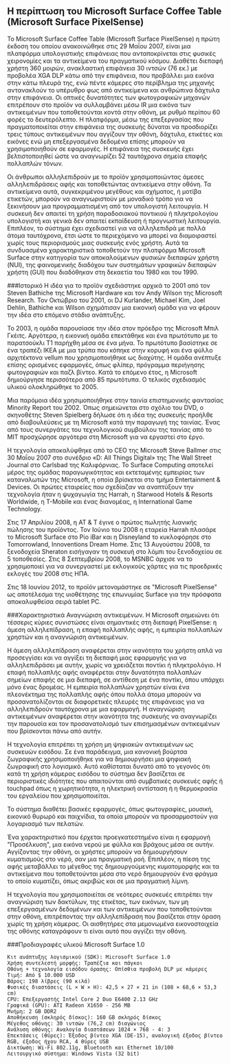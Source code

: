 ## Η περίπτωση του Microsoft Surface Coffee Table (Microsoft Surface PixelSense)

Το Microsoft Surface Coffee Table (Microsoft Surface PixelSense) η πρώτη έκδοση του οποίου ανακοινώθηκε στις 29 Μαΐου 2007, είναι μια πλατφόρμα υπολογιστικής επιφάνειας που ανταποκρίνεται στις φυσικές χειρονομίες και τα αντικείμενα του πραγματικού κόσμου. Διαθέτει διεπαφή χρήστη 360 μοιρών, ανακλαστική επιφάνεια 30 ιντσών (76 εκ.) με προβολέα XGA DLP κάτω από την επιφάνεια, που προβάλλει μια εικόνα στην κάτω πλευρά της, ενώ πέντε κάμερες στο περίβλημα της μηχανής αντανακλούν το υπέρυθρο φως από αντικείμενα και ανθρώπινα δάχτυλα στην επιφάνεια. Οι οπτικές δυνατότητες των φωτογραφικών μηχανών επιτρέπουν στο προϊόν να συλλαμβάνει μέσω IR μια εικόνα των αντικειμένων που τοποθετούνται κοντά στην οθόνη, με ρυθμό περίπου 60 φορές το δευτερόλεπτο. Η πλατφόρμα, μέσω της επεξεργασίας που πραγματοποιείται στην επιφάνεια της συσκευής δύναται να προσδιορίζει τρεις τύπους αντικειμένων που αγγίζουν την οθόνη, δάχτυλα, ετικέτες και εικόνες ενώ μη επεξεργασμένα δεδομένα επίσης μπορούν να χρησιμοποιηθούν σε εφαρμογές. Η επιφάνεια της συσκευής έχει βελτιστοποιηθεί ώστε να αναγνωρίζει 52 ταυτόχρονα σημεία επαφής πολλαπλών τόνων. 

Οι άνθρωποι αλληλεπιδρούν με το προϊόν χρησιμοποιώντας άμεσες αλληλεπιδράσεις αφής και τοποθετώντας αντικείμενα στην οθόνη. Τα αντικείμενα αυτά, συγκεκριμένου μεγέθους και σχήματος, ή μοτίβα ετικετών, μπορούν να αναγνωριστούν με μοναδικό τρόπο για να ξεκινήσουν μια προγραμματισμένη από τον υπολογιστή λειτουργία. Η συσκευή δεν απαιτεί τη χρήση παραδοσιακού ποντικιού ή πληκτρολογίου υπολογιστή και γενικά δεν απαιτεί εκπαίδευση ή προγνωστική λειτουργία. Επιπλέον, το σύστημα έχει σχεδιαστεί για να αλληλεπιδρά με πολλά άτομα ταυτόχρονα, έτσι ώστε το περιεχόμενο να μπορεί να διαμοιραστεί χωρίς τους περιορισμούς μιας συσκευής ενός χρήστη. Αυτά τα συνδυασμένα χαρακτηριστικά τοποθετούν την πλατφόρμα Microsoft Surface στην κατηγορία των αποκαλούμενων φυσικών διεπαφών χρήστη (NUI), της φαινομενικής διαδόχου των συστημάτων γραφικών διεπαφών χρήστη (GUI) που διαδόθηκαν στη δεκαετία του 1980 και του 1990.

###Ιστορικό
Η ιδέα για το προϊόν σχεδιάστηκε αρχικά το 2001 από τον Steven Bathiche της Microsoft Hardware και τον Andy Wilson της Microsoft Research.
Τον Οκτώβριο του 2001, οι DJ Kurlander, Michael Kim, Joel Dehlin, Bathiche και Wilson σχημάτισαν μια εικονική ομάδα για να φέρουν την ιδέα στο επόμενο στάδιο ανάπτυξης.

Το 2003, η ομάδα παρουσίασε την ιδέα στον πρόεδρο της Microsoft Μπιλ Γκέιτς. Αργότερα, η εικονική ομάδα επεκτάθηκε και ένα πρωτότυπο με το παρατσούκλι T1 παρήχθη μέσα σε ένα μήνα. Το πρωτότυπο βασίστηκε σε ένα τραπέζι IKEA με μια τρύπα που κόπηκε στην κορυφή και ένα φύλλο αρχιτέκτονα vellum που χρησιμοποιήθηκε ως διαχύτης. Η ομάδα ανέπτυξε επίσης ορισμένες εφαρμογές, όπως φλίπερ, πρόγραμμα περιήγησης φωτογραφιών και παζλ βίντεο. Κατά το επόμενο έτος, η Microsoft δημιούργησε περισσότερα από 85 πρωτότυπα. Ο τελικός σχεδιασμός υλικού ολοκληρώθηκε το 2005.

Μια παρόμοια ιδέα χρησιμοποιήθηκε στην ταινία επιστημονικής φαντασίας Minority Report του 2002. Όπως σημειώνεται στο σχόλιο του DVD, ο σκηνοθέτης Steven Spielberg δήλωσε ότι η ιδέα της συσκευής προήλθε από διαβουλεύσεις με τη Microsoft κατά την παραγωγή της ταινίας. Ένας από τους συνεργάτες του τεχνολογικού συμβούλου της ταινίας από το MIT προσχώρησε αργότερα στη Microsoft για να εργαστεί στο έργο.

Η τεχνολογία αποκαλύφθηκε από το CEO της Microsoft Steve Ballmer στις 30 Μαΐου 2007 στο συνέδριο «D: All Things Digital» της The Wall Street Journal στο Carlsbad της Καλιφόρνιας. Το Surface Computing αποτελεί μέρος της ομάδας παραγωγικότητας και εκτεταμένης εμπειρίας των καταναλωτών της Microsoft, η οποία βρίσκεται στο τμήμα Entertainment & Devices. Οι πρώτες εταιρείες που σχεδίαζαν να αναπτύξουν την τεχνολογία ήταν η ψυχαγωγία της Harrah, η Starwood Hotels & Resorts Worldwide, η T-Mobile και ένας διανομέας, η International Game Technology.

Στις 17 Απριλίου 2008, η AT & T έγινε ο πρώτος πωλητής λιανικής πώλησης του προϊόντος. Τον Ιούνιο του 2008 η εταρεία Harrah πλασάρε το Microsoft Surface στο Ρίο iBar και η Disneyland το κυκλοφόρησε στο Tomorrowland, Innoventions Dream Home. Στις 13 Αυγούστου 2008, τα ξενοδοχεία Sheraton εισήγαγαν τη συσκευή στο λόμπι του ξενοδοχείου σε 5 τοποθεσίες. Στις 8 Σεπτεμβρίου 2008, το MSNBC άρχισε να το χρησιμοποιεί για να συνεργαστεί με εκλογικούς χάρτες για τις προεδρικές εκλογές του 2008 στις ΗΠΑ.

Στις 18 Ιουνίου 2012, το προϊόν μετονομάστηκε σε "Microsoft PixelSense" ως αποτέλεσμα της υιοθέτησης της επωνυμίας Surface για την πρόσφατα αποκαλυφθείσα σειρά tablet PC.

###Χαρακτηριστικά
Αναγνώριση αντικειμένων.
Η Microsoft σημειώνει ότι τέσσερις κύριες συνιστώσες είναι σημαντικές στη διεπαφή PixelSense: η άμεση αλληλεπίδραση, η επαφή πολλαπλής αφής, η εμπειρία πολλαπλών χρηστών και η αναγνώριση αντικειμένων.

Η άμεση αλληλεπίδραση αναφέρεται στην ικανότητα του χρήστη απλά να προσεγγίσει και να αγγίξει τη διεπαφή μιας εφαρμογής για να αλληλεπιδράσει με αυτήν, χωρίς να χρειάζεται ποντίκι ή πληκτρολόγιο. Η επαφή πολλαπλής αφής αναφέρεται στην δυνατότητα πολλαπλών σημείων επαφής σε μια διεπαφή, σε αντίθεση με ένα ποντίκι, όπου υπάρχει μόνο ένας δρομέας. Η εμπειρία πολλαπλών χρηστών είναι ένα πλεονέκτημα της πολλαπλής αφής όπου πολλά άτομα μπορούν να προσανατολίζονται σε διαφορετικές πλευρές της επιφάνειας για να αλληλεπιδρούν ταυτόχρονα με μια εφαρμογή. Η αναγνώριση αντικειμένων αναφέρεται στην ικανότητα της συσκευής να αναγνωρίζει την παρουσία και τον προσανατολισμό των επισημασμένων αντικειμένων που βρίσκονται πάνω από αυτήν.

Η τεχνολογία επιτρέπει τη χρήση μη ψηφιακών αντικειμένων ως συσκευών εισόδου. Σε ένα παράδειγμα, μια κανονική βούρτσα ζωγραφικής χρησιμοποιήθηκε για να δημιουργήσει μια ψηφιακή ζωγραφική στο λογισμικό. Αυτό καθίσταται δυνατό από το γεγονός ότι κατά τη χρήση κάμερας εισόδου το σύστημα δεν βασίζεται σε περιοριστικές ιδιότητες που απαιτούνται από συμβατικές συσκευές αφής ή touchpad όπως η χωρητικότητα, η ηλεκτρική αντίσταση ή η θερμοκρασία του εργαλείου που χρησιμοποιείται.

Το σύστημα διαθέτει βασικές εφαρμογές, όπως φωτογραφίες, μουσική, εικονικό θυρωρό και παιχνίδια, τα οποία μπορούν να προσαρμοστούν για λογαριασμό των πελατών.

Ένα χαρακτηριστικό που έρχεται προεγκατεστημένο είναι η εφαρμογή "Προσέλκυση", μια εικόνα νερού με φύλλα και βράχους μέσα σε αυτήν. Αγγίζοντας την οθόνη, οι χρήστες μπορούν να δημιουργήσουν κυματισμούς στο νερό, σαν μια πραγματική ροή. Επιπλέον, η πίεση της αφής μεταβάλλει το μέγεθος της δημιουργούμενης κυματομορφής και τα αντικείμενα που τοποθετούνται μέσα στο νερό δημιουργούν ένα φράγμα το οποίο κυματίζει, όπως ακριβώς και σε μια πραγματική λίμνη.

Η τεχνολογία που χρησιμοποιείται σε νεότερες συσκευές επιτρέπει την αναγνώριση των δακτύλων, της ετικέτας, των εικόνων, των μη επεξεργασμένων δεδομένων και των αντικειμένων που τοποθετούνται στην οθόνη, επιτρέποντας την αλληλεπίδραση που βασίζεται στην όραση χωρίς τη χρήση κάμερας. Οι αισθητήρες στα μεμονωμένα εικονοστοιχεία της οθόνης καταγράφουν τι είναι αυτό που αγγίζει την οθόνη.

###Προδιαγραφές υλικού
Microsoft Surface 1.0

    Κιτ ανάπτυξης λογισμικού (SDK): Microsoft Surface 1.0
    Χρήση συντελεστή μορφής: Τραπέζια και πάγκοι
    Οθόνη + τεχνολογία εισόδου όρασης: Οπίσθια προβολή DLP με κάμερες
    Τιμή: Από $ 10.000 USD
    Βάρος: 198 λίβρες (90 κιλά)
    Φυσικές διαστάσεις (L × W × H): 42,5 × 27 × 21 in (108 × 68,6 × 53,3 cm)
    CPU: Επεξεργαστής Intel Core 2 Duo E6400 2.13 GHz
    Γραφικά (GPU): ATI Radeon X1650 - 256 MB
    Μνήμη: 2 GB DDR2
    Αποθήκευση (σκληρός δίσκος): 160 GB σκληρός δίσκος
    Μέγεθος οθόνης: 30 ιντσών (76,2 cm) διαγώνιος
    Ανάλυση οθόνης: Αναλογία διαστάσεων 1024 × 768 - 4: 3
    Επεκτάσεις (θύρες): Έξοδος βίντεο XGA (DE-15), αναλογική έξοδος βίντεο RGB, έξοδος ήχου RCA, 4 θύρες USB
    Δικτύωση: Wi-Fi 802.11g, Bluetooth και Ethernet 10/100
    Λειτουργικό σύστημα: Windows Vista (32 bit)